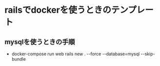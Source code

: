 # railsでdockerを使うときのテンプレート
## mysqlを使うときの手順
- docker-compose run web rails new . --force --database=mysql --skip-bundle
